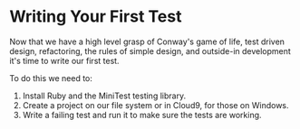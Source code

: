 # Writing Your First Test

Now that we have a high level grasp of Conway's game of life, test driven
design, refactoring, the rules of simple design, and outside-in development it's
time to write our first test.

To do this we need to:

1. Install Ruby and the MiniTest testing library.
2. Create a project on our file system or in Cloud9, for those on Windows.
3. Write a failing test and run it to make sure the tests are working.
